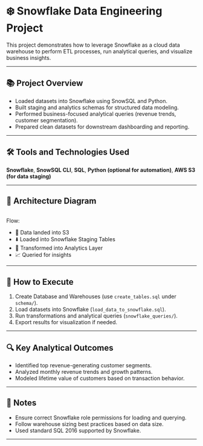 
# ❄️ Snowflake Data Engineering Project

This project demonstrates how to leverage Snowflake as a cloud data warehouse to perform ETL processes, run analytical queries, and visualize business insights.

---

## 📚 Project Overview

- Loaded datasets into Snowflake using SnowSQL and Python.
- Built staging and analytics schemas for structured data modeling.
- Performed business-focused analytical queries (revenue trends, customer segmentation).
- Prepared clean datasets for downstream dashboarding and reporting.

---

## 🛠️ Tools and Technologies Used

**Snowflake**, **SnowSQL CLI**, **SQL**, **Python (optional for automation)**, **AWS S3 (for data staging)**

---

## 🧭 Architecture Diagram

```markdown
```

Flow:
- 🚀 Data landed into S3
- ⬇️ Loaded into Snowflake Staging Tables
- 🔄 Transformed into Analytics Layer
- 📈 Queried for insights

---

## 🚀 How to Execute

1. Create Database and Warehouses (use `create_tables.sql` under `schema/`).
2. Load datasets into Snowflake (`load_data_to_snowflake.sql`).
3. Run transformations and analytical queries (`snowflake_queries/`).
4. Export results for visualization if needed.

---

## 🔍 Key Analytical Outcomes

- Identified top revenue-generating customer segments.
- Analyzed monthly revenue trends and growth patterns.
- Modeled lifetime value of customers based on transaction behavior.

---

## 📑 Notes

- Ensure correct Snowflake role permissions for loading and querying.
- Follow warehouse sizing best practices based on data size.
- Used standard SQL 2016 supported by Snowflake.

---
